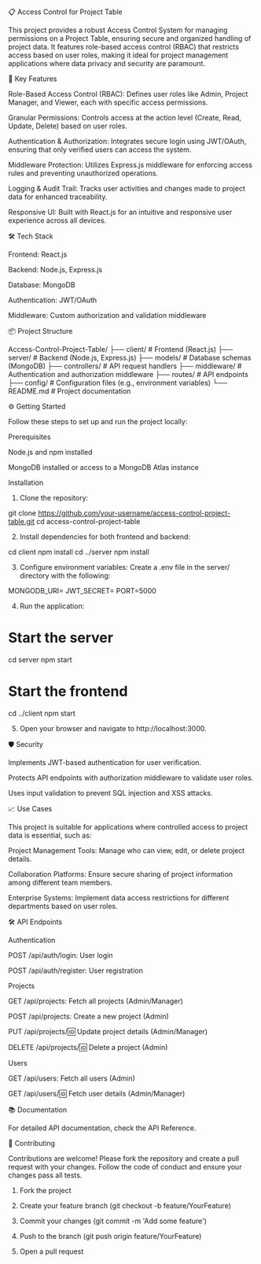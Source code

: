 📋 Access Control for Project Table

This project provides a robust Access Control System for managing permissions on a Project Table, ensuring secure and organized handling of project data. It features role-based access control (RBAC) that restricts access based on user roles, making it ideal for project management applications where data privacy and security are paramount.

🚀 Key Features

Role-Based Access Control (RBAC): Defines user roles like Admin, Project Manager, and Viewer, each with specific access permissions.

Granular Permissions: Controls access at the action level (Create, Read, Update, Delete) based on user roles.

Authentication & Authorization: Integrates secure login using JWT/OAuth, ensuring that only verified users can access the system.

Middleware Protection: Utilizes Express.js middleware for enforcing access rules and preventing unauthorized operations.

Logging & Audit Trail: Tracks user activities and changes made to project data for enhanced traceability.

Responsive UI: Built with React.js for an intuitive and responsive user experience across all devices.


🛠️ Tech Stack

Frontend: React.js

Backend: Node.js, Express.js

Database: MongoDB

Authentication: JWT/OAuth

Middleware: Custom authorization and validation middleware


📦 Project Structure

Access-Control-Project-Table/
├── client/                # Frontend (React.js)
├── server/                # Backend (Node.js, Express.js)
├── models/                # Database schemas (MongoDB)
├── controllers/           # API request handlers
├── middleware/            # Authentication and authorization middleware
├── routes/                # API endpoints
├── config/                # Configuration files (e.g., environment variables)
└── README.md              # Project documentation

⚙️ Getting Started

Follow these steps to set up and run the project locally:

Prerequisites

Node.js and npm installed

MongoDB installed or access to a MongoDB Atlas instance


Installation

1. Clone the repository:

git clone https://github.com/your-username/access-control-project-table.git
cd access-control-project-table


2. Install dependencies for both frontend and backend:

cd client
npm install
cd ../server
npm install


3. Configure environment variables:
Create a .env file in the server/ directory with the following:

MONGODB_URI=<your-mongodb-connection-string>
JWT_SECRET=<your-jwt-secret-key>
PORT=5000


4. Run the application:

# Start the server
cd server
npm start

# Start the frontend
cd ../client
npm start


5. Open your browser and navigate to http://localhost:3000.



🛡️ Security

Implements JWT-based authentication for user verification.

Protects API endpoints with authorization middleware to validate user roles.

Uses input validation to prevent SQL injection and XSS attacks.


📈 Use Cases

This project is suitable for applications where controlled access to project data is essential, such as:

Project Management Tools: Manage who can view, edit, or delete project details.

Collaboration Platforms: Ensure secure sharing of project information among different team members.

Enterprise Systems: Implement data access restrictions for different departments based on user roles.


🛠️ API Endpoints

Authentication

POST /api/auth/login: User login

POST /api/auth/register: User registration


Projects

GET /api/projects: Fetch all projects (Admin/Manager)

POST /api/projects: Create a new project (Admin)

PUT /api/projects/:id: Update project details (Admin/Manager)

DELETE /api/projects/:id: Delete a project (Admin)


Users

GET /api/users: Fetch all users (Admin)

GET /api/users/:id: Fetch user details (Admin/Manager)


📚 Documentation

For detailed API documentation, check the API Reference.

🤝 Contributing

Contributions are welcome! Please fork the repository and create a pull request with your changes. Follow the code of conduct and ensure your changes pass all tests.

1. Fork the project


2. Create your feature branch (git checkout -b feature/YourFeature)


3. Commit your changes (git commit -m 'Add some feature')


4. Push to the branch (git push origin feature/YourFeature)


5. Open a pull request


